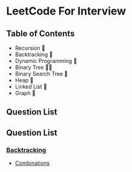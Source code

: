 
# LeetCode For Interview

## Table of Contents

+ Recursion 🙌
+ Backtracking 🧨 
+ Dynamic Programming 🎡
+ Binary Tree 🐱‍🏍
+ Binary Search Tree 🙌
+ Heap 🧨 
+ Linked List 🎡
+ Graph 🙌


  
## Question List


## Question List

### [Backtracking](backtracking)

- [Combinations](backtracking/bombinations.cpp)

  
